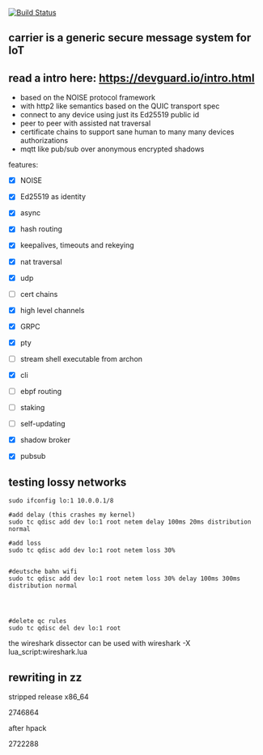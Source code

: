 [![Build Status](https://travis-ci.org/aep/devguard.svg?branch=master)](https://travis-ci.org/aep/devguard)

carrier is a generic secure message system for IoT
-----------

read a intro here: https://devguard.io/intro.html
------------


 - based on the NOISE protocol framework
 - with http2 like semantics based on the QUIC transport spec
 - connect to any device using just its Ed25519 public id
 - peer to peer with assisted nat traversal
 - certificate chains to support sane human to many many devices authorizations
 - mqtt like pub/sub over anonymous encrypted shadows

features:

- [x] NOISE
- [x] Ed25519 as identity
- [x] async
- [x] hash routing
- [x] keepalives, timeouts and rekeying
- [x] nat traversal
- [x] udp
- [ ] cert chains
- [x] high level channels
- [x] GRPC
- [x] pty
- [ ] stream shell executable from archon
- [x] cli
- [ ] ebpf routing
- [ ] staking
- [ ] self-updating
- [x] shadow broker
- [x] pubsub




testing lossy networks
---------------

```
sudo ifconfig lo:1 10.0.0.1/8

#add delay (this crashes my kernel)
sudo tc qdisc add dev lo:1 root netem delay 100ms 20ms distribution normal

#add loss
sudo tc qdisc add dev lo:1 root netem loss 30%


#deutsche bahn wifi
sudo tc qdisc add dev lo:1 root netem loss 30% delay 100ms 300ms distribution normal




#delete qc rules
sudo tc qdisc del dev lo:1 root

```

the wireshark dissector can be used with
wireshark -X lua_script:wireshark.lua



rewriting in zz
-------

stripped release x86_64

2746864

after hpack

2722288

